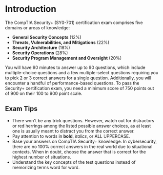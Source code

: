 # Introduction

The CompTIA Security+ (SY0-701) certification exam comprises five domains or areas of knowledge:

- **General Security Concepts** (12%)
- **Threats, Vulnerabilities, and Mitigations** (22%)
- **Security Architecture** (18%)
- **Security Operations** (28%)
- **Security Program Management and Oversight** (20%)

You will have 90 minutes to answer up to 90 questions, which include multiple-choice questions and a few multiple-select questions requiring you to pick 2 or 3 correct answers for a single question. Additionally, you will encounter a handful of performance-based questions. To pass the Security+ certification exam, you need a minimum score of 750 points out of 900 on their 100 to 900 point scale.

## Exam Tips

- There won't be any trick questions. However, watch out for distractors or red herrings among the listed possible answer choices, as at least one is usually meant to distract you from the correct answer.
- Pay attention to words in **bold**, *italics*, or ALL UPPERCASE.
- Base your answers on CompTIA Security+ knowledge. In cybersecurity, there are no 100% correct answers in the real world due to situational contexts. When in doubt, choose the answer that is correct for the highest number of situations.
- Understand the key concepts of the test questions instead of memorizing terms word for word.
